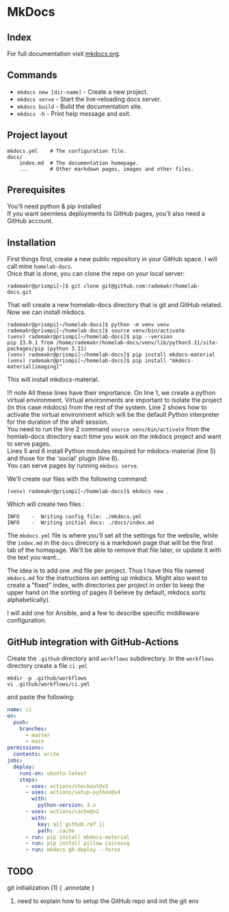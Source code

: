 # MkDocs

## Index

For full documentation visit [mkdocs.org](https://www.mkdocs.org).

## Commands

* `mkdocs new [dir-name]` - Create a new project.
* `mkdocs serve` - Start the live-reloading docs server.
* `mkdocs build` - Build the documentation site.
* `mkdocs -h` - Print help message and exit.

## Project layout

    mkdocs.yml    # The configuration file.
    docs/
        index.md  # The documentation homepage.
        ...       # Other markdown pages, images and other files.

## Prerequisites

You'll need python & pip installed  
If you want seemless deployments to GitHub pages, you'll also need a GitHub account.

## Installation

First things first, create a new public repository in your GitHub space. I will call mine `homelab-docs`.  
Once that is done, you can clone the repo on your local server:

```
rademakr@prismpi[~]$ git clone git@github.com:rademakr/homelab-docs.git
```

That will create a new homelab-docs directory that is git and GitHub related.  
Now we can install mkdocs.


``` { .sh .no-copy linenums="1" hl_lines="1 2 5 6" }
rademakr@prismpi[~/homelab-docs]$ python -m venv venv
rademakr@prismpi[~/homelab-docs]$ source venv/bin/activate
(venv) rademakr@prismpi[~/homelab-docs]$ pip --version
pip 23.0.1 from /home/rademakr/homelab-docs/venv/lib/python3.11/site-packages/pip (python 3.11)
(venv) rademakr@prismpi[~/homelab-docs]$ pip install mkdocs-material
(venv) rademakr@prismpi[~/homelab-docs]$ pip install "mkdocs-material[imaging]"

```
This will install mkdocs-material.

!!! note
    All these lines have their importance. 
    On line 1, we create a python virtual environment. Virtual environments are important to isolate the project (in this case mkdocs) from the rest of the system.
    Line 2 shows how to activate the virtual environment which will be the default Python interpreter for the duration of the shell session.  
    You need to run the line 2 command `source venv/bin/activate` from the homlab-docs directory each time you work on the mkdocs project and want to serve pages.  
    Lines 5 and 6 install Python modules required for mkdocs-material (line 5) and those for the 'social' plugin (line 6).  
    You can serve pages by running `mkdocs serve`.

We'll create our files with the following command:

`(venv) rademakr@prismpi[~/homelab-docs]$ mkdocs new .`

Which will create two files :

```
INFO    -  Writing config file: ./mkdocs.yml
INFO    -  Writing initial docs: ./docs/index.md
```

The `mkdocs.yml` file is where you'll set all the settings for the website, while the `ìndex.md` in the `docs` direcory is a markdown page
that will be the first tab of the homepage. We'll be able to remove that file later, or update it with the text you want...

The idea is to add one .md file per project. Thus I have this file named `mkdocs.md` for the instructions on setting up mkdocs.
Might also want to create a "fixed" index, with directories per project in order to keep the upper hand on the sorting of pages (I believe by default, mkdocs sorts alphabetically).

I will add one for Ansible, and a few to describe specific middleware configuration.

## GitHub integration with GitHub-Actions

Create the `.github` directory and `workflows` subdirectory. In the `workflows` directory create a file `ci.yml`


```
mkdir -p .github/workflows
vi .github/workflows/ci.yml
```

and paste the following:

```yaml
name: ci
on:
  push:
    branches:
      - master
      - main
permissions:
  contents: write
jobs:
  deploy:
    runs-on: ubuntu-latest
    steps:
      - uses: actions/checkout@v3
      - uses: actions/setup-python@v4
        with:
          python-version: 3.x
      - uses: actions/cache@v2
        with:
          key: ${{ github.ref }}
          path: .cache
      - run: pip install mkdocs-material
      - run: pip install pillow cairosvg
      - run: mkdocs gh-deploy --force
```

## TODO

git initialization (1)
{ .annotate }

1. need to explain how to setup the GitHub repo and init the git env


